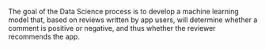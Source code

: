 The goal of the Data Science process is to develop a machine learning model that, based on reviews written by app users, will determine whether a comment is positive or negative, and thus whether the reviewer recommends the app.
